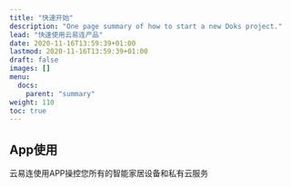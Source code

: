 ```yaml
---
title: "快速开始"
description: "One page summary of how to start a new Doks project."
lead: "快速使用云易连产品"
date: 2020-11-16T13:59:39+01:00
lastmod: 2020-11-16T13:59:39+01:00
draft: false
images: []
menu:
  docs:
    parent: "summary"
weight: 110
toc: true
---
```


## App使用

云易连使用APP操控您所有的智能家居设备和私有云服务

